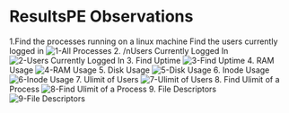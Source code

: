 # ResultsPE Observations


1.Find the processes running on a linux machine
Find the users currently logged in ![1-All Processes](https://user-images.githubusercontent.com/43114746/110269603-1f5a0480-7fea-11eb-8366-dac56cae4723.png)
2. /nUsers Currently Logged In ![2-Users Currently Logged In](https://user-images.githubusercontent.com/43114746/110269620-27b23f80-7fea-11eb-8d28-2b36f64db888.png)
3.   Find Uptime ![3-Find Uptime](https://user-images.githubusercontent.com/43114746/110269624-284ad600-7fea-11eb-8202-b9feb6047544.png)
4.   RAM Usage ![4-RAM Usage](https://user-images.githubusercontent.com/43114746/110269625-28e36c80-7fea-11eb-8208-e090f8880753.png)
5.   Disk Usage ![5-Disk Usage ](https://user-images.githubusercontent.com/43114746/110269628-297c0300-7fea-11eb-8d33-3c64920ecd4b.png)
6.   Inode Usage ![6-Inode Usage ](https://user-images.githubusercontent.com/43114746/110269633-2a149980-7fea-11eb-8616-5b54d6fd0893.png)
7.   Ulimit of Users ![7-Ulimit of Users](https://user-images.githubusercontent.com/43114746/110269646-30a31100-7fea-11eb-8b58-27a95c90702e.png)
8.   Find Ulimit of a Process ![8-Find Ulimit of a Process](https://user-images.githubusercontent.com/43114746/110269648-313ba780-7fea-11eb-97b1-759c4da461da.png)
9.   File Descriptors ![9-File Descriptors](https://user-images.githubusercontent.com/43114746/110269650-31d43e00-7fea-11eb-8df7-136b7f8ae0fd.png)

